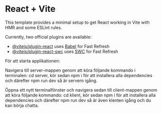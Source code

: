 # React + Vite

This template provides a minimal setup to get React working in Vite with HMR and some ESLint rules.

Currently, two official plugins are available:

- [@vitejs/plugin-react](https://github.com/vitejs/vite-plugin-react/blob/main/packages/plugin-react/README.md) uses [Babel](https://babeljs.io/) for Fast Refresh
- [@vitejs/plugin-react-swc](https://github.com/vitejs/vite-plugin-react-swc) uses [SWC](https://swc.rs/) for Fast Refresh

För att starta applikationen:

Navigera till server-mappen genom att köra följande kommando i terminalen: cd server, kör sedan npm i för att 
installera alla dependencies och därefter npm run dev så är servern igång.


Öppna ett nytt terminalfönster och navigera sedan till client-mappen genom att köra följande kommando: cd klient, kör sedan npm i för att installera alla dependencies och därefter npm run dev så är även klenten igång och du kan börja chatta.

